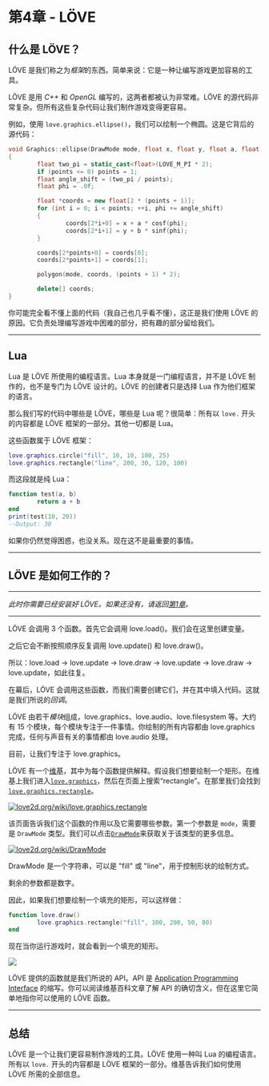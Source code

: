 # 第4章 - LÖVE

## 什么是 LÖVE？
LÖVE 是我们称之为*框架*的东西。简单来说：它是一种让编写游戏更加容易的工具。

LÖVE 是用 *C++* 和 *OpenGL* 编写的，这两者都被认为非常难。LÖVE 的源代码非常复杂。但所有这些复杂代码让我们制作游戏变得更容易。

例如，使用 `love.graphics.ellipse()`，我们可以绘制一个椭圆。这是它背后的源代码：

```cpp
void Graphics::ellipse(DrawMode mode, float x, float y, float a, float b, int points)
{
        float two_pi = static_cast<float>(LOVE_M_PI * 2);
        if (points <= 0) points = 1;
        float angle_shift = (two_pi / points);
        float phi = .0f;

        float *coords = new float[2 * (points + 1)];
        for (int i = 0; i < points; ++i, phi += angle_shift)
        {
                coords[2*i+0] = x + a * cosf(phi);
                coords[2*i+1] = y + b * sinf(phi);
        }

        coords[2*points+0] = coords[0];
        coords[2*points+1] = coords[1];

        polygon(mode, coords, (points + 1) * 2);

        delete[] coords;
}
```

你可能完全看不懂上面的代码（我自己也几乎看不懂），这正是我们使用 LÖVE 的原因。它负责处理编写游戏中困难的部分，把有趣的部分留给我们。

___

## Lua

Lua 是 LÖVE 所使用的编程语言。Lua 本身就是一门编程语言，并不是 LÖVE 制作的，也不是专门为 LÖVE 设计的。LÖVE 的创建者只是选择 Lua 作为他们框架的语言。

那么我们写的代码中哪些是 LÖVE，哪些是 Lua 呢？很简单：所有以 `love.` 开头的内容都是 LÖVE 框架的一部分。其他一切都是 Lua。

这些函数属于 LÖVE 框架：

```lua
love.graphics.circle("fill", 10, 10, 100, 25)
love.graphics.rectangle("line", 200, 30, 120, 100)
```

而这段就是纯 Lua：

```lua
function test(a, b)
        return a + b
end
print(test(10, 20))
--Output: 30
```

如果你仍然觉得困惑，也没关系。现在这不是最重要的事情。

___


## LÖVE 是如何工作的？

___

*此时你需要已经安装好 LÖVE。如果还没有，请返回[第1章](1)。*
___

LÖVE 会调用 3 个函数。首先它会调用 love.load()。我们会在这里创建变量。

之后它会不断按照顺序反复调用 love.update() 和 love.draw()。

所以：love.load -> love.update -> love.draw -> love.update -> love.draw -> love.update，如此往复。

在幕后，LÖVE 会调用这些函数，而我们需要创建它们，并在其中填入代码。这就是我们所说的*回调*。

LÖVE 由若干*模块*组成，love.graphics、love.audio、love.filesystem 等。大约有 15 个模块，每个模块专注于一件事情。你绘制的所有内容都由 love.graphics 完成，任何与声音有关的事情都由 love.audio 处理。

目前，让我们专注于 love.graphics。

LÖVE 有一个[维基](https://www.love2d.org/wiki/Main_Page)，其中为每个函数提供解释。假设我们想要绘制一个矩形。在维基上我们进入[`love.graphics`](https://www.love2d.org/wiki/love.graphics)，然后在页面上搜索“rectangle”。在那里我们会找到[`love.graphics.rectangle`](https://www.love2d.org/wiki/love.graphics.rectangle)。

[![](/images/book/4/rectangle.png "love2d.org/wiki/love.graphics.rectangle")](https://www.love2d.org/wiki/love.graphics.rectangle)

该页面告诉我们这个函数的作用以及它需要哪些参数。第一个参数是 `mode`，需要是 `DrawMode` 类型。我们可以点击[`DrawMode`](https://www.love2d.org/wiki/DrawMode)来获取关于该类型的更多信息。

[![](/images/book/4/drawmode.png "love2d.org/wiki/DrawMode")](https://www.love2d.org/wiki/DrawMode)

DrawMode 是一个字符串，可以是 "fill" 或 "line"，用于控制形状的绘制方式。

剩余的参数都是数字。

因此，如果我们想要绘制一个填充的矩形，可以这样做：
```lua
function love.draw()
        love.graphics.rectangle("fill", 100, 200, 50, 80)
end
```

现在当你运行游戏时，就会看到一个填充的矩形。

![](/images/book/4/example_rectangle.png)

LÖVE 提供的函数就是我们所说的 API。API 是 [Application Programming Interface](https://en.wikipedia.org/wiki/Application_programming_interface) 的缩写。你可以阅读维基百科文章了解 API 的确切含义，但在这里它简单地指你可以使用的 LÖVE 函数。

___

## 总结
LÖVE 是一个让我们更容易制作游戏的工具。LÖVE 使用一种叫 Lua 的编程语言。所有以 `love.` 开头的内容都是 LÖVE 框架的一部分。维基告诉我们如何使用 LÖVE 所需的全部信息。